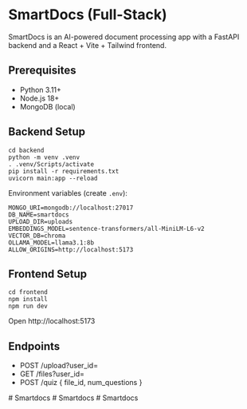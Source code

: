 # SmartDocs (Full-Stack)

SmartDocs is an AI-powered document processing app with a FastAPI backend and a React + Vite + Tailwind frontend.

## Prerequisites
- Python 3.11+
- Node.js 18+
- MongoDB (local)

## Backend Setup
```
cd backend
python -m venv .venv
. .venv/Scripts/activate
pip install -r requirements.txt
uvicorn main:app --reload
```

Environment variables (create `.env`):
```
MONGO_URI=mongodb://localhost:27017
DB_NAME=smartdocs
UPLOAD_DIR=uploads
EMBEDDINGS_MODEL=sentence-transformers/all-MiniLM-L6-v2
VECTOR_DB=chroma
OLLAMA_MODEL=llama3.1:8b
ALLOW_ORIGINS=http://localhost:5173
```

## Frontend Setup
```
cd frontend
npm install
npm run dev
```
Open http://localhost:5173

## Endpoints
- POST /upload?user_id=<uid>
- GET /files?user_id=<uid>
- POST /quiz { file_id, num_questions }

#   S m a r t d o c s 
 
 #   S m a r t d o c s 
 
 #   S m a r t d o c s 
 
 

